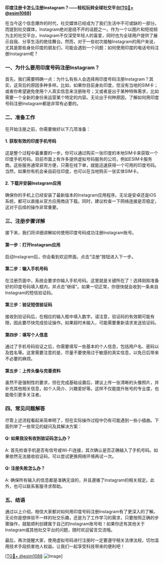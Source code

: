 **印度注册卡怎么注册Instagram？——轻松玩转全球社交平台[[TG💪+ @esim1088](https://t.me/s/esim1088)]**

在当今这个信息爆炸的时代，社交媒体已经成为了我们生活中不可或缺的一部分。而提到社交媒体，Instagram绝对是绕不开的话题之一。作为一个以图片和短视频为主的社交平台，Instagram不仅深受年轻人的喜爱，同时也为全球用户提供了展示自我、分享生活的绝佳舞台。然而，对于一些初次接触Instagram的用户来说，尤其是那些身处印度的朋友们，可能会遇到一个问题：如何使用印度的电话号码注册Instagram呢？

### 一、为什么要用印度号码注册Instagram？

首先，我们需要明确一点：为什么有些人会选择用印度号码注册Instagram？其实，这背后的原因多种多样。比如，如果你目前身处印度，但没有当地的SIM卡；或者你希望避免使用个人真实信息来注册账号；又或者是出于某种特殊需求，比如需要一个全新的身份来运营某个特定的内容。无论出于何种原因，了解如何用印度号码注册Instagram都是非常有必要的。

### 二、准备工作

在开始注册之前，你需要做好以下几项准备：

#### 1. 获取有效的印度手机号码
这是整个过程中最重要的一步。你可以通过购买一张印度的本地SIM卡来获取一个印度手机号码。目前市面上有许多提供虚拟号码服务的公司，例如ESIM卡服务商。这些服务通常非常方便，只需在线下单，就能迅速获得一个可用的印度号码。当然，如果你有机会亲自前往印度，也可以在当地购买一张实体SIM卡。

#### 2. 下载并安装Instagram应用
确保你的手机上已经安装了最新版本的Instagram应用程序。无论是安卓还是iOS系统，都可以直接从官方应用商店下载。同时，建议检查一下网络连接是否稳定，这对于后续的操作非常重要。

### 三、注册步骤详解

接下来，我们将详细讲解如何使用印度号码成功注册Instagram账号。

#### 第一步：打开Instagram应用
启动Instagram后，你会看到欢迎界面。点击“注册”按钮进入下一步。

#### 第二步：输入手机号码
在注册页面中，系统会要求你输入手机号码。这里就是关键所在了！选择刚刚准备好的印度号码填入框内，并点击“继续”。如果一切正常，你很快就会收到一条来自Instagram的短信验证码。

#### 第三步：验证短信验证码
接收到验证码后，在相应的输入框中填入数字。请注意，验证码的有效期可能有限，因此要尽快完成验证操作。如果超时未输入，可能需要重新请求发送验证码。

#### 第四步：填写个人信息
通过了手机号码验证之后，你需要填写一些基本的个人信息，包括用户名、密码以及姓名等。这里需要注意的是，尽量不要使用过于敏感的真实信息，以免日后带来不必要的麻烦。

#### 第五步：上传头像与完善资料
虽然不是强制性的要求，但在完成基础设置后，建议上传一张清晰的头像照片，并补充其他相关信息，如个人简介、兴趣爱好等。这样不仅能提升账号的专业度，也能吸引更多关注者。

### 四、常见问题解答

尽管上述流程看起来简单明了，但在实际操作过程中仍有可能遇到一些小插曲。下面列举了一些常见的疑问及其解决方案：

#### Q: 如果我没有收到验证码怎么办？
A: 首先检查手机是否有信号或Wi-Fi连接，其次确认是否正确输入了手机号码。如果依然无法接收验证码，可以尝试更换网络环境再试一次。

#### Q: 注册失败怎么办？
A: 确保所有输入的信息都是准确无误的，并且遵循了Instagram的相关规定。此外，也可以联系客服寻求帮助。

### 五、结语

通过以上介绍，相信大家都对如何用印度号码注册Instagram有了更深入的了解。无论你是想体验不一样的社交乐趣，还是为了工作学习的需求，只要按照正确的步骤操作，就能顺利创建属于自己的Instagram账号啦！如果你还有其他关于Instagram或其他社交平台的问题，随时欢迎留言交流哦。

最后，再次提醒大家，使用虚拟号码进行注册时一定要遵守相关法律法规，切勿滥用技术手段损害他人权益。让我们一起享受科技带来的便利吧！

[[TG💪+ @esim1088](https://t.me/s/esim1088) ![Image](https://i.postimg.cc/4NQfJmqS/Snipaste-2025-05-13-00-14-12.png)]